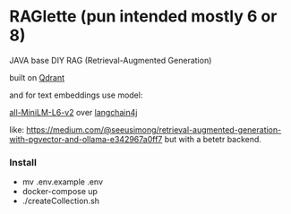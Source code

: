 # RAGlette (pun intended mostly 6 or 8)

JAVA base DIY RAG (Retrieval-Augmented Generation)

built on [Qdrant](https://github.com/qdrant/qdrant)

and for text embeddings use model:

[all-MiniLM-L6-v2](https://huggingface.co/Xenova/all-MiniLM-L6-v2)
over [langchain4j](https://github.com/langchain4j/langchain4j)

like:
https://medium.com/@seeusimong/retrieval-augmented-generation-with-pgvector-and-ollama-e342967a0ff7
but with a betetr backend.


### Install
- mv .env.example .env
- docker-compose up
- ./createCollection.sh
